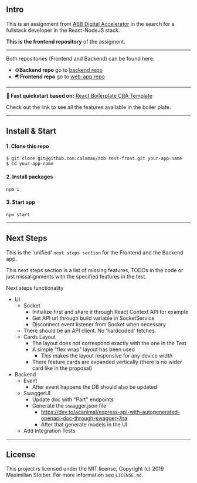 ## Intro
This is an assignment from [ABB Digital Accelerator](https://new.abb.com/products/robotics/es/customer-innovation-center) in the search for a fullstack developer in the React-NodeJS stack.

**This is the frontend repository** of the assigment.

---

Both repositories (Frontend and Backend) can be found here:
* ⚙️**Backend repo** go to [backend repo](https://github.com/calamao/abb-test-back)
* 🌏**Frontend repo** go to [web-app repo](https://github.com/calamao/abb-test-front)

---

**🚀 Fast quickstart based on:** [React Boilerplate CRA Template](https://cansahin.gitbook.io/react-boilerplate-cra-template/quick-start)

Check out the link to see all the features available in the boiler plate.

---

## Install & Start

#### 1. Clone this repo

```
$ git clone git@github.com:calamao/abb-test-front.git your-app-name
$ cd your-app-name
```

#### 2. Install packages

```shell
npm i
```

#### 3. Start app

```shell
npm start
```

---

## Next Steps
This is the 'unified' `next steps section` for the Frontend and the Backend app.

This next steps section is a list of missing features, TODOs in the code or just missalignments with the specified features in the test.

Next steps functionality
* UI
  * Socket
  	* Initialize first and share it through React Context API for example
  	* Get API url through build variable in SocketService
    * Disconnect event listener from Socket when necessary
  * There should be an API client. No 'hardcoded' fetches.
  * Cards Layout
  	* The layout does not correspond exactly with the one in the Test
  	* A simple "flex wrap" layout has been used
  		* This makes the layout responsive for any device width
  	* There feature cards are expanded vertically (there is no wider card like in the proposal)
* Backend
  * Event
  	* After event happens the DB should also be updated
  * SwaggerUI
  	* Update doc with "Part" endpoints
  	* Generate the swagger.json file
  		* https://dev.to/acanimal/express-api-with-autogenerated-openapi-doc-through-swagger-7na
  		* After that generate models in the UI
  * Add Integration Tests




---

## License

This project is licensed under the MIT license, Copyright (c) 2019 Maximilian Stoiber.
For more information see `LICENSE.md`.
